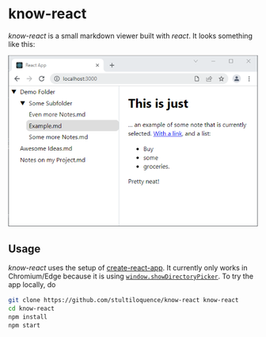 # know-react

*know-react* is a small markdown viewer built with *react*. It looks something like this:

![A screenshot of the working app, with a sidebar of files on the left and a view of the selected file on the right.](screenshot.png)

## Usage

*know-react* uses the setup of [create-react-app](https://github.com/facebook/create-react-app). It currently only works in Chromium/Edge because it is using [`window.showDirectoryPicker`](https://developer.mozilla.org/en-US/docs/Web/API/window/showDirectoryPicker). To try the app locally, do

```sh
git clone https://github.com/stultiloquence/know-react know-react
cd know-react
npm install
npm start
```
